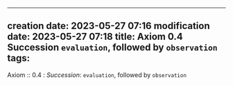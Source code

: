 
---
creation date:		2023-05-27 07:16
modification date:	2023-05-27 07:18
title: 				Axiom  0.4  Succession  `evaluation`, followed by `observation`
tags:
---
Axiom :: 0.4 : *Succession*:  `evaluation`, followed by `observation`